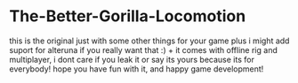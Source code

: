 # The-Better-Gorilla-Locomotion
this is the original just with some other things for your game plus i might add suport for alteruna if you really want that :) + it comes with offline rig and multiplayer,  i dont care if you leak it or say its yours because its for everybody! hope you have fun with it, and happy game development!
